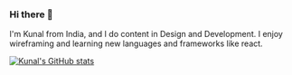 ### Hi there 👋
I'm Kunal from India, and I do content in Design and Development. I enjoy wireframing and learning new languages and frameworks like react.

[![Kunal's GitHub stats](https://github-readme-stats.vercel.app/api?username=notdatkunal)](https://github.com/notdatkunal/github-readme-stats)
